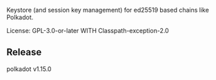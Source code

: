 Keystore (and session key management) for ed25519 based chains like Polkadot.

License: GPL-3.0-or-later WITH Classpath-exception-2.0


## Release

polkadot v1.15.0
